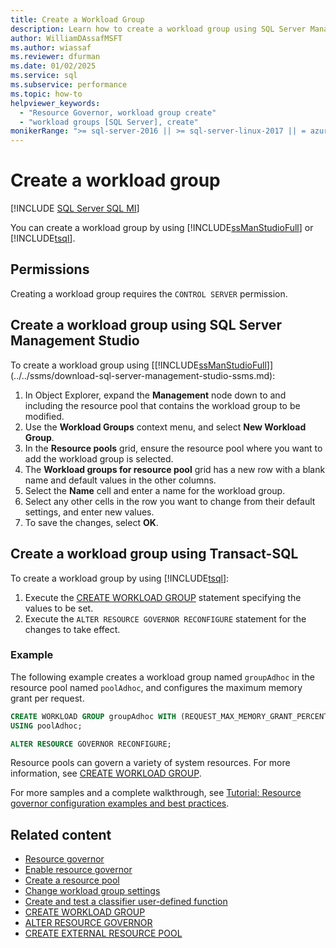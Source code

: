```yaml
---
title: Create a Workload Group
description: Learn how to create a workload group using SQL Server Management Studio or Transact-SQL.
author: WilliamDAssafMSFT
ms.author: wiassaf
ms.reviewer: dfurman
ms.date: 01/02/2025
ms.service: sql
ms.subservice: performance
ms.topic: how-to
helpviewer_keywords:
  - "Resource Governor, workload group create"
  - "workload groups [SQL Server], create"
monikerRange: ">= sql-server-2016 || >= sql-server-linux-2017 || = azuresqldb-mi-current"
---
```


# Create a workload group

[!INCLUDE [SQL Server SQL MI](../../includes/applies-to-version/sql-asdbmi.md)]

You can create a workload group by using [!INCLUDE[ssManStudioFull](../../includes/ssmanstudiofull-md.md)] or [!INCLUDE[tsql](../../includes/tsql-md.md)].

<a id="Permissions"></a>

## Permissions

Creating a workload group requires the `CONTROL SERVER` permission.

<a id="CreRPProp"></a>

## Create a workload group using SQL Server Management Studio

To create a workload group using [[!INCLUDE[ssManStudioFull](../../includes/ssmanstudiofull-md.md)]](../../ssms/download-sql-server-management-studio-ssms.md):

1. In Object Explorer, expand the **Management** node down to and including the resource pool that contains the workload group to be modified.
1. Use the **Workload Groups** context menu, and select **New Workload Group**.
1. In the **Resource pools** grid, ensure the resource pool where you want to add the workload group is selected.
1. The **Workload groups for resource pool** grid has a new row with a blank name and default values in the other columns.
1. Select the **Name** cell and enter a name for the workload group.
1. Select any other cells in the row you want to change from their default settings, and enter new values.
1. To save the changes, select **OK**.

<a id="CreRPTSQL"></a>

## Create a workload group using Transact-SQL

To create a workload group by using [!INCLUDE[tsql](../../includes/tsql-md.md)]:

1. Execute the [CREATE WORKLOAD GROUP](../../t-sql/statements/create-workload-group-transact-sql.md) statement specifying the values to be set.
1. Execute the `ALTER RESOURCE GOVERNOR RECONFIGURE` statement for the changes to take effect.

### Example

The following example creates a workload group named `groupAdhoc` in the resource pool named `poolAdhoc`, and configures the maximum memory grant per request.

```sql
CREATE WORKLOAD GROUP groupAdhoc WITH (REQUEST_MAX_MEMORY_GRANT_PERCENT = 30)
USING poolAdhoc;

ALTER RESOURCE GOVERNOR RECONFIGURE;
```

Resource pools can govern a variety of system resources. For more information, see [CREATE WORKLOAD GROUP](../../t-sql/statements/create-workload-group-transact-sql.md).

For more samples and a complete walkthrough, see [Tutorial: Resource governor configuration examples and best practices](resource-governor-walkthrough.md).

## Related content

- [Resource governor](resource-governor.md)
- [Enable resource governor](enable-resource-governor.md)
- [Create a resource pool](create-a-resource-pool.md)
- [Change workload group settings](change-workload-group-settings.md)
- [Create and test a classifier user-defined function](../../relational-databases/resource-governor/create-and-test-a-classifier-user-defined-function.md)
- [CREATE WORKLOAD GROUP](../../t-sql/statements/create-workload-group-transact-sql.md)
- [ALTER RESOURCE GOVERNOR](../../t-sql/statements/alter-resource-governor-transact-sql.md)
- [CREATE EXTERNAL RESOURCE POOL](../../t-sql/statements/create-external-resource-pool-transact-sql.md)
